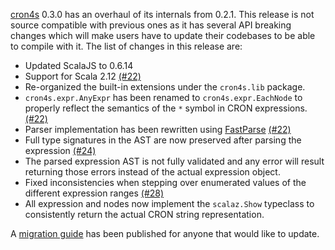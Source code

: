 [cron4s](https://alonsodomin.github.io/cron4s) 0.3.0 has an overhaul of its internals from 0.2.1. This release is not
source compatible with previous ones as it has several API breaking changes which will make users have to update
their codebases to be able to compile with it. The list of changes in this release are:

 * Updated ScalaJS to 0.6.14
 * Support for Scala 2.12 [(#22)](https://github.com/alonsodomin/cron4s/pull/22)
 * Re-organized the built-in extensions under the `cron4s.lib` package.
 * `cron4s.expr.AnyExpr` has been renamed to `cron4s.expr.EachNode` to properly reflect the semantics of the `*` symbol in CRON expressions. [(#22)](https://github.com/alonsodomin/cron4s/pull/22)
 * Parser implementation has been rewritten using [FastParse](http://www.lihaoyi.com/fastparse/) [(#22)](https://github.com/alonsodomin/cron4s/pull/22)
 * Full type signatures in the AST are now preserved after parsing the expression [(#24)](https://github.com/alonsodomin/cron4s/pull/24)
 * The parsed expression AST is not fully validated and any error will result returning those errors instead of the actual expression object.
 * Fixed inconsistencies when stepping over enumerated values of the different expression ranges [(#28)](https://github.com/alonsodomin/cron4s/pull/28)
 * All expression and nodes now implement the `scalaz.Show` typeclass to consistently return the actual CRON string representation.

A [migration guide](https://alonsodomin.github.io/cron4s/docs/migration/0_3_0.html) has been published for anyone that would like to update.
